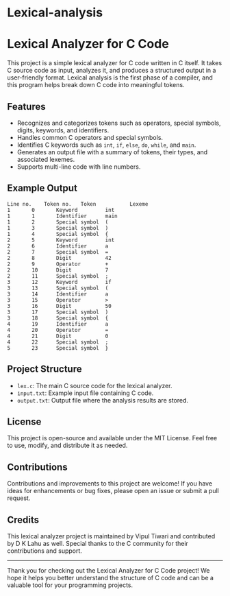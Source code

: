 # Lexical-analysis


# Lexical Analyzer for C Code

This project is a simple lexical analyzer for C code written in C itself. It takes C source code as input, analyzes it, and produces a structured output in a user-friendly format. Lexical analysis is the first phase of a compiler, and this program helps break down C code into meaningful tokens.

## Features

- Recognizes and categorizes tokens such as operators, special symbols, digits, keywords, and identifiers.
- Handles common C operators and special symbols.
- Identifies C keywords such as `int`, `if`, `else`, `do`, `while`, and `main`.
- Generates an output file with a summary of tokens, their types, and associated lexemes.
- Supports multi-line code with line numbers.



## Example Output

```
Line no.	Token no.	Token          	Lexeme
1      	0      	Keyword        	int
1      	1      	Identifier     	main
1      	2      	Special symbol 	(
1      	3      	Special symbol 	)
1      	4      	Special symbol 	{
2      	5      	Keyword        	int
2      	6      	Identifier     	a
2      	7      	Special symbol 	=
2      	8      	Digit          	42
2      	9      	Operator       	+
2      	10     	Digit          	7
2      	11     	Special symbol 	;
3      	12     	Keyword        	if
3      	13     	Special symbol 	(
3      	14     	Identifier     	a
3      	15     	Operator       	>
3      	16     	Digit          	50
3      	17     	Special symbol 	)
3      	18     	Special symbol 	{
4      	19     	Identifier     	a
4      	20     	Operator       	=
4      	21     	Digit          	0
4      	22     	Special symbol 	;
5      	23     	Special symbol 	}
```

## Project Structure

- `lex.c`: The main C source code for the lexical analyzer.
- `input.txt`: Example input file containing C code.
- `output.txt`: Output file where the analysis results are stored.

## License

This project is open-source and available under the MIT License. Feel free to use, modify, and distribute it as needed.

## Contributions

Contributions and improvements to this project are welcome! If you have ideas for enhancements or bug fixes, please open an issue or submit a pull request.

## Credits

This lexical analyzer project is maintained by Vipul Tiwari and contributed by D K Lahu as well. Special thanks to the C community for their contributions and support.

---

Thank you for checking out the Lexical Analyzer for C Code project! We hope it helps you better understand the structure of C code and can be a valuable tool for your programming projects.
